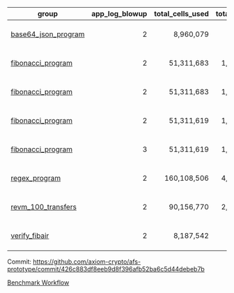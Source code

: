 | group | app_log_blowup | total_cells_used | total_cycles | total_proof_time_ms | agg_log_blowup | total_cells_used_leaf_agg | total_cycles_leaf_agg | total_proof_time_ms_leaf_agg | instance | alloc |
|---|---|---|---|---|---|---|---|---|---|---|
| [ base64_json_program ](https://github.com/axiom-crypto/afs-prototype/blob/gh-pages/benchmarks/individual/base64_json-2-2-64cpu-linux-arm64-mimalloc.md) | <div style='text-align: right'>2</div> | <div style='text-align: right'>8,960,079</div> | <div style='text-align: right'>217,349</div> | <span style="color: green">(-1.0 [-0.0%])</span> <div style='text-align: right'>2,762.0</div> | <div style='text-align: right'>2</div> | <span style="color: red">(+28,950 [+0.0%])</span> <div style='text-align: right'>288,458,990</div> | <span style="color: red">(+2,487 [+0.0%])</span> <div style='text-align: right'>6,745,336</div> | <span style="color: red">(+477.0 [+1.1%])</span> <div style='text-align: right'>43,163.0</div> | 64cpu-linux-arm64 | mimalloc |
| [ fibonacci_program ](https://github.com/axiom-crypto/afs-prototype/blob/gh-pages/benchmarks/individual/fibonacci-2-2-64cpu-linux-arm64-jemalloc.md) | <div style='text-align: right'>2</div> | <div style='text-align: right'>51,311,683</div> | <div style='text-align: right'>1,500,219</div> | <span style="color: green">(-44.0 [-0.5%])</span> <div style='text-align: right'>8,058.0</div> | <div style='text-align: right'>2</div> | <div style='text-align: right'>141,363,574</div> | <div style='text-align: right'>3,502,669</div> | <span style="color: green">(-124.0 [-0.5%])</span> <div style='text-align: right'>23,051.0</div> | 64cpu-linux-arm64 | jemalloc |
| [ fibonacci_program ](https://github.com/axiom-crypto/afs-prototype/blob/gh-pages/benchmarks/individual/fibonacci-2-2-64cpu-linux-arm64-mimalloc.md) | <div style='text-align: right'>2</div> | <div style='text-align: right'>51,311,683</div> | <div style='text-align: right'>1,500,219</div> | <span style="color: green">(-30.0 [-0.4%])</span> <div style='text-align: right'>7,496.0</div> | <div style='text-align: right'>2</div> | <div style='text-align: right'>141,363,574</div> | <div style='text-align: right'>3,502,669</div> | <span style="color: green">(-42.0 [-0.2%])</span> <div style='text-align: right'>20,992.0</div> | 64cpu-linux-arm64 | mimalloc |
| [ fibonacci_program ](https://github.com/axiom-crypto/afs-prototype/blob/gh-pages/benchmarks/individual/fibonacci-2-2-64cpu-linux-x64-jemalloc.md) | <div style='text-align: right'>2</div> | <div style='text-align: right'>51,311,619</div> | <div style='text-align: right'>1,500,219</div> | <span style="color: red">(+64.0 [+0.8%])</span> <div style='text-align: right'>8,062.0</div> | <div style='text-align: right'>2</div> | <span style="color: red">(+7,260 [+0.0%])</span> <div style='text-align: right'>141,351,624</div> | <span style="color: red">(+699 [+0.0%])</span> <div style='text-align: right'>3,501,597</div> | <span style="color: red">(+109.0 [+0.5%])</span> <div style='text-align: right'>22,745.0</div> | 64cpu-linux-x64 | jemalloc |
| [ fibonacci_program ](https://github.com/axiom-crypto/afs-prototype/blob/gh-pages/benchmarks/individual/fibonacci-3-3-64cpu-linux-x64-jemalloc.md) | <div style='text-align: right'>3</div> | <div style='text-align: right'>51,311,619</div> | <div style='text-align: right'>1,500,219</div> | <span style="color: red">(+550.0 [+5.3%])</span> <div style='text-align: right'>10,904.0</div> | <div style='text-align: right'>3</div> | <span style="color: green">(-7,300 [-0.0%])</span> <div style='text-align: right'>96,595,329</div> | <span style="color: green">(-655 [-0.0%])</span> <div style='text-align: right'>2,453,757</div> | <span style="color: red">(+958.0 [+4.9%])</span> <div style='text-align: right'>20,435.0</div> | 64cpu-linux-x64 | jemalloc |
| [ regex_program ](https://github.com/axiom-crypto/afs-prototype/blob/gh-pages/benchmarks/individual/regex-2-2-64cpu-linux-arm64-mimalloc.md) | <div style='text-align: right'>2</div> | <div style='text-align: right'>160,108,506</div> | <div style='text-align: right'>4,191,045</div> | <span style="color: red">(+102.0 [+0.3%])</span> <div style='text-align: right'>30,142.0</div> | <div style='text-align: right'>2</div> | <span style="color: red">(+5,850 [+0.0%])</span> <div style='text-align: right'>309,555,651</div> | <span style="color: red">(+555 [+0.0%])</span> <div style='text-align: right'>7,303,729</div> | <span style="color: green">(-311.0 [-0.7%])</span> <div style='text-align: right'>44,406.0</div> | 64cpu-linux-arm64 | mimalloc |
| [ revm_100_transfers ](https://github.com/axiom-crypto/afs-prototype/blob/gh-pages/benchmarks/individual/revm_transfer-2-2-64cpu-linux-arm64-mimalloc.md) | <div style='text-align: right'>2</div> | <div style='text-align: right'>90,156,770</div> | <div style='text-align: right'>2,329,515</div> | <span style="color: green">(-12.0 [-0.1%])</span> <div style='text-align: right'>16,492.0</div> | - | - | - | - | 64cpu-linux-arm64 | mimalloc |
| [ verify_fibair ](https://github.com/axiom-crypto/afs-prototype/blob/gh-pages/benchmarks/individual/verify_fibair-2-2-64cpu-linux-arm64-mimalloc.md) | <div style='text-align: right'>2</div> | <div style='text-align: right'>8,187,542</div> | <div style='text-align: right'>199,267</div> | <span style="color: red">(+40.0 [+2.5%])</span> <div style='text-align: right'>1,671.0</div> | - | - | - | - | 64cpu-linux-arm64 | mimalloc |

Commit: https://github.com/axiom-crypto/afs-prototype/commit/426c883df8eeb9d8f396afb52ba6c5d44debeb7b

[Benchmark Workflow](https://github.com/axiom-crypto/afs-prototype/actions/runs/11843946432)
